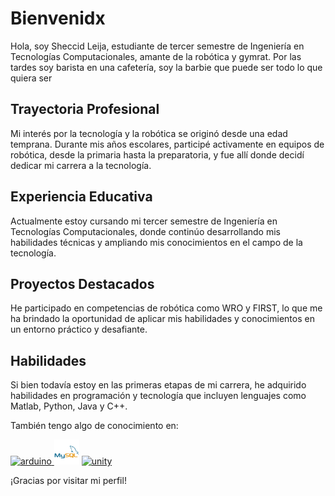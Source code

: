 # Bienvenidx 
Hola, soy Sheccid Leija, estudiante de tercer semestre de Ingeniería en Tecnologías Computacionales, amante de la robótica y gymrat. Por las tardes soy barista en una cafetería, soy la barbie que puede ser todo lo que quiera ser

## Trayectoria Profesional
Mi interés por la tecnología y la robótica se originó desde una edad temprana. Durante mis años escolares, participé activamente en equipos de robótica, desde la primaria hasta la preparatoria, y fue allí donde decidí dedicar mi carrera a la tecnología.

## Experiencia Educativa
Actualmente estoy cursando mi tercer semestre de Ingeniería en Tecnologías Computacionales, donde continúo desarrollando mis habilidades técnicas y ampliando mis conocimientos en el campo de la tecnología.

## Proyectos Destacados
He participado en competencias de robótica como WRO y FIRST, lo que me ha brindado la oportunidad de aplicar mis habilidades y conocimientos en un entorno práctico y desafiante.

## Habilidades
Si bien todavía estoy en las primeras etapas de mi carrera, he adquirido habilidades en programación y tecnología que incluyen lenguajes como Matlab, Python, Java y C++.


También tengo algo de conocimiento en:
<p align="left"> <a href="https://www.arduino.cc/" target="_blank" rel="noreferrer"> <img src="https://cdn.worldvectorlogo.com/logos/arduino-1.svg" alt="arduino" width="40" height="40"/> </a> <a rel="noreferrer"> <img src="https://raw.githubusercontent.com/devicons/devicon/master/icons/mysql/mysql-original-wordmark.svg" alt="mysql" width="40" height="40"/> </a> <a href="https://unity.com/" target="_blank" rel="noreferrer"> <img src="https://www.vectorlogo.zone/logos/unity3d/unity3d-icon.svg" alt="unity" width="40" height="40"/> </a> </p>

¡Gracias por visitar mi perfil!
